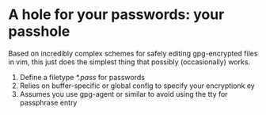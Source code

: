# A hole for your passwords: your passhole

Based on incredibly complex schemes for safely editing gpg-encrypted files in
vim, this just does the simplest thing that possibly (occasionally) works.

1. Define a filetype *\*.pass* for passwords
2. Relies on buffer-specific or global config to specify your encryptionk ey
3. Assumes you use gpg-agent or similar to avoid using the tty for passphrase
   entry
